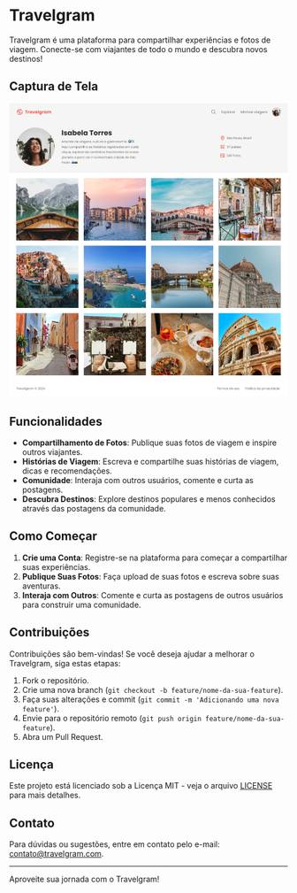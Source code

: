 # Travelgram

Travelgram é uma plataforma para compartilhar experiências e fotos de viagem. Conecte-se com viajantes de todo o mundo e descubra novos destinos!

## Captura de Tela

![Captura de Tela do Travelgram](public/screenshot.png)

## Funcionalidades

- **Compartilhamento de Fotos**: Publique suas fotos de viagem e inspire outros viajantes.
- **Histórias de Viagem**: Escreva e compartilhe suas histórias de viagem, dicas e recomendações.
- **Comunidade**: Interaja com outros usuários, comente e curta as postagens.
- **Descubra Destinos**: Explore destinos populares e menos conhecidos através das postagens da comunidade.

## Como Começar

1. **Crie uma Conta**: Registre-se na plataforma para começar a compartilhar suas experiências.
2. **Publique Suas Fotos**: Faça upload de suas fotos e escreva sobre suas aventuras.
3. **Interaja com Outros**: Comente e curta as postagens de outros usuários para construir uma comunidade.

## Contribuições

Contribuições são bem-vindas! Se você deseja ajudar a melhorar o Travelgram, siga estas etapas:

1. Fork o repositório.
2. Crie uma nova branch (`git checkout -b feature/nome-da-sua-feature`).
3. Faça suas alterações e commit (`git commit -m 'Adicionando uma nova feature'`).
4. Envie para o repositório remoto (`git push origin feature/nome-da-sua-feature`).
5. Abra um Pull Request.

## Licença

Este projeto está licenciado sob a Licença MIT - veja o arquivo [LICENSE](LICENSE) para mais detalhes.

## Contato

Para dúvidas ou sugestões, entre em contato pelo e-mail: contato@travelgram.com.

---

Aproveite sua jornada com o Travelgram!
